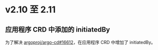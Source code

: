 <!-- TRANSLATED by md-translate -->
# v2.10 至 2.11

## 应用程序 CRD 中添加的 initiatedBy

为了解决 [argoproj/argo-cd#16612](https://github.com/argoproj/argo-cd/issues/16612)，在应用程序 CRD 中增加了 initiatedBy。